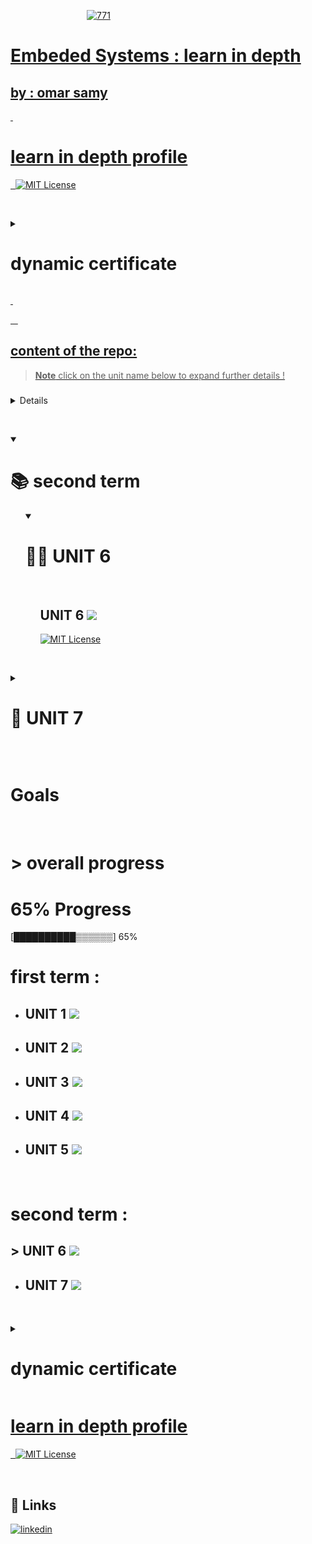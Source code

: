 
 &nbsp;&nbsp;&nbsp;&nbsp;&nbsp;&nbsp;&nbsp;&nbsp;&nbsp;&nbsp;&nbsp;&nbsp;&nbsp;&nbsp;&nbsp;&nbsp;&nbsp;&nbsp;&nbsp;&nbsp;&nbsp;&nbsp;&nbsp;&nbsp;&nbsp;&nbsp;&nbsp;&nbsp;&nbsp;&nbsp; <a href=""><img src="https://iili.io/JIkvWXf.md.png" alt="771" border="0"></a><br /><a target='_blank' href='https://iili.io/JIkvWXf.md.png'>


# Embeded Systems : learn in depth 

## by : omar samy
&nbsp;
# learn in depth profile
&nbsp;
 [![MIT License](https://img.shields.io/badge/learn%20in%20depth%20-%20omar%20samy%20-7A5BE2)](https://www.learn-in-depth-store.com/certificate/omarsamy0001%40gmail.com)

  &nbsp;
 &nbsp;
 
 <details >
  <summary> <h1>   dynamic certificate  </h1></summary> 
<ol>
 &nbsp;
  &nbsp;
 
> **Note**
 click on the certificate below to also view learn-in-depth profile  !
## dynamic certificate

 &nbsp;
 &nbsp;
 
<a href="https://www.learn-in-depth-store.com/certificate/omarsamy0001%40gmail.com"><img src="https://s12.gifyu.com/images/SVz6Q.png" alt="771" border="0"></a><br /><a target='https://www.learn-in-depth-store.com/certificate/omarsamy0001%40gmail.com' href='https://www.learn-in-depth-store.com/certificate/omarsamy0001%40gmail.com'>

&nbsp;
</ol>
</details>

&nbsp;

&nbsp;
&nbsp;

## content of the repo: 

> **Note**
 click on the unit name below to expand further details !
> 
### 


<details >
  <summary> <h1> 📚 first term </h1></summary> 
<ol>

<details open >
  <summary> <h1>  ✅ UNIT 2 : standard-c  </h1></summary> 
<ol>


 ## UNIT 2 ![](https://geps.dev/progress/100?dangerColor=7A5BE2&warningColor=7A5BE2&successColor=006600)

 > **Note**
 > every assignment has it's own c files and output screenshots 

   [![MIT License](https://img.shields.io/badge/c%20basic%20assignments-7A5BE2)](https://github.com/omarsamy289/ES-omar-samy/tree/main/c-assignments/c-basics)
   [![MIT License](https://img.shields.io/badge/c%20conditions%20and%20loops%20assignments-7A5BE2)](https://github.com/omarsamy289/ES-omar-samy/tree/main/c-assignments/loops%20and%20conditions)
   [![MIT License](https://img.shields.io/badge/c%20arrays%20and%20strings%20assignments-7A5BE2)](https://github.com/omarsamy289/ES-omar-samy/tree/main/c-assignments/arrays%20and%20strings)
  [![MIT License](https://img.shields.io/badge/c%20functions%20assignments-7A5BE2)](https://github.com/omarsamy289/ES-omar-samy/tree/main/c-assignments/c%20functions)
  [![MIT License](https://img.shields.io/badge/mid-terms%20assignments-7A5BE2)](https://github.com/omarsamy289/ES-omar-samy/tree/main/c-assignments/Various%20C%20assignments)
   [![MIT License](https://img.shields.io/badge/c%20structure%20assignments-7A5BE2)](https://github.com/omarsamy289/ES-omar-samy/tree/main/c-assignments/c%20structure)
    [![MIT License](https://img.shields.io/badge/c%20pointers%20assignments-7A5BE2)](https://github.com/omarsamy289/ES-omar-samy/tree/main/c-assignments/c-pointers)

</ol>
</details>

<details  open>
  <summary> <h1> ✅ UNIT 3 : embedded-c </h1></summary> 
<ol>


 ## UNIT 3 ![](https://geps.dev/progress/100?dangerColor=7A5BE2&warningColor=7A5BE2&successColor=006600)

 [![MIT License](https://img.shields.io/badge/stm32f103cx%20toggle%20led-7A5BE2)](https://github.com/omarsamy289/ES-omar-samy/tree/main/embedded-c/stm32f103c6)
 [![MIT License](https://img.shields.io/badge/VERSATILEPB%20LAB%201-7A5BE2)](https://github.com/omarsamy289/ES-omar-samy/tree/main/embedded-c/verstilepb)
 [![MIT License](https://img.shields.io/badge/ARM%20Cortex%20M3%20LAB2-7A5BE2)](https://github.com/omarsamy289/ES-omar-samy/tree/main/embedded-c/Arm-cortex-m3)
 [![MIT License](https://img.shields.io/badge/ARM%20Cortex%20M4%20LAB3-7A5BE2)]( https://github.com/omarsamy289/ES-omar-samy/tree/main/embedded-c/Arm-cortex-m4)



</ol>
</details>

<details open>
  <summary> <h1> ✅ UNIT 4 : system architect </h1></summary> 
<ol>


 ## UNIT 4 ![](https://geps.dev/progress/100?dangerColor=7A5BE2&warningColor=7A5BE2&successColor=006600)

 [![MIT License](https://img.shields.io/badge/DATA%20STRUCTURE%20-7A5BE2)](https://github.com/omarsamy289/ES-omar-samy/tree/main/system%20architect/data%20structure)
 [![MIT License](https://img.shields.io/badge/SYSTEM%20ARCHITECTURE%20-7A5BE2)](https://github.com/omarsamy289/ES-omar-samy/tree/main/system%20architect/system%20architecture)


</ol>
</details>



<details open >
  <summary> <h1>  👨‍💻 UNIT 5  </h1></summary> 
<ol>


 ## UNIT 5 ![](https://geps.dev/progress/90?dangerColor=7A5BE2&warningColor=7A5BE2&successColor=006600)

 [![MIT License](https://img.shields.io/badge/pressure%20detection%20system%20-7A5BE2)](https://github.com/omarsamy289/ES-omar-samy/tree/main/first-term-projects/pressure-detection)

</ol>
</details>






</ol>
</details>

&nbsp;
&nbsp;

<details open>
  <summary> <h1> 📚 second term  </h1></summary> 
<ol>

<details open >
  <summary> <h1>  👨‍💻 UNIT 6  </h1></summary> 
<ol>
&nbsp;
&nbsp;

 ## UNIT 6 ![](https://geps.dev/progress/70?dangerColor=7A5BE2&warningColor=7A5BE2&successColor=006600)

  [![MIT License](https://img.shields.io/badge/stm32f103cx%20CLOCK%20CONTROL-7A5BE2)](https://github.com/omarsamy289/ES-omar-samy/tree/main/microcontroller-architecture/CLOCK-CONTROL)

  <!--
<details open >
  <summary> <h3> MCU Interrupts </h3></summary> 
<ol>
 
 [![MIT License](https://img.shields.io/badge/stm32f103c6%20external%20Interrupt-7A5BE2)]()
 &nbsp;
  [![MIT License](https://img.shields.io/badge/ATMEGA32%20external%20Interrupt-7A5BE2)]()

 -->
</ol>
</details>
<!-- [![MIT License]()]() -->

</ol>
</details>

&nbsp;
&nbsp;

<details >
  <summary> <h1>  🚧 UNIT 7  </h1></summary> 
<ol>


 ## UNIT 7 ![](https://geps.dev/progress/0?dangerColor=7A5BE2&warningColor=7A5BE2&successColor=006600)
&nbsp;
&nbsp;

> **Warning**<br>
sorry nothing here yet !

 ![Alt Text](https://cdn.dribbble.com/users/932640/screenshots/2470471/jq.gif)

 ![Alt Text](https://i.pinimg.com/originals/73/5c/ea/735cea56968f703df45d4c551ee3b160.gif)





 [![MIT License]()]()

</ol>
</details>


</ol>
</details>

&nbsp;
&nbsp;


<h1>Goals</h1>

&nbsp;
&nbsp;
# > overall progress

# 65% Progress
[██████████▒▒▒▒▒▒] 65%

<!-- ![50%](https://progress-bar.dev/50/?width=1000&color=7A5BE2&title=>%20overall%20progress) -->
 # first term : 
 -  ## UNIT 1 ![](https://geps.dev/progress/100?dangerColor=7A5BE2&warningColor=7A5BE2&successColor=006600)
 -  ## UNIT 2 ![](https://geps.dev/progress/100?dangerColor=7A5BE2&warningColor=7A5BE2&successColor=006600)
 -  ## UNIT 3 ![](https://geps.dev/progress/100?dangerColor=7A5BE2&warningColor=7A5BE2&successColor=006600)
 -  ## UNIT 4 ![](https://geps.dev/progress/100?dangerColor=7A5BE2&warningColor=7A5BE2&successColor=006600)
 -  ## UNIT 5 ![](https://geps.dev/progress/90?dangerColor=7A5BE2&warningColor=7A5BE2&successColor=006600)
&nbsp;
&nbsp;

 # second term : 
## > UNIT 6 ![](https://geps.dev/progress/60?dangerColor=7A5BE2&warningColor=7A5BE2&successColor=006600)
- ## UNIT 7 ![](https://geps.dev/progress/0?dangerColor=7A5BE2&warningColor=7A5BE2&successColor=006600)

&nbsp;


 <details >
  <summary> <h1>   dynamic certificate  </h1></summary> 
<ol>
 &nbsp;
  &nbsp;
 
> **Note**
 click on the certificate below to also view learn-in-depth profile  !

## dynamic certificate
 &nbsp;
 &nbsp;
<a href="https://www.learn-in-depth-store.com/certificate/omarsamy0001%40gmail.com"><img src="https://s12.gifyu.com/images/SVz6Q.png" alt="771" border="0"></a><br /><a target='https://www.learn-in-depth-store.com/certificate/omarsamy0001%40gmail.com' href='https://www.learn-in-depth-store.com/certificate/omarsamy0001%40gmail.com'>
 
 &nbsp;
</ol>
</details>

# learn in depth profile
&nbsp;
 [![MIT License](https://img.shields.io/badge/learn%20in%20depth%20-%20omar%20samy%20-7A5BE2)](https://www.learn-in-depth-store.com/certificate/omarsamy0001%40gmail.com)

&nbsp;
&nbsp;


## 🔗 Links

[![linkedin](https://img.shields.io/badge/linkedin-0A66C2?style=for-the-badge&logo=linkedin&logoColor=white)](https://www.linkedin.com/in/omar-samy-69a7241b0/)

